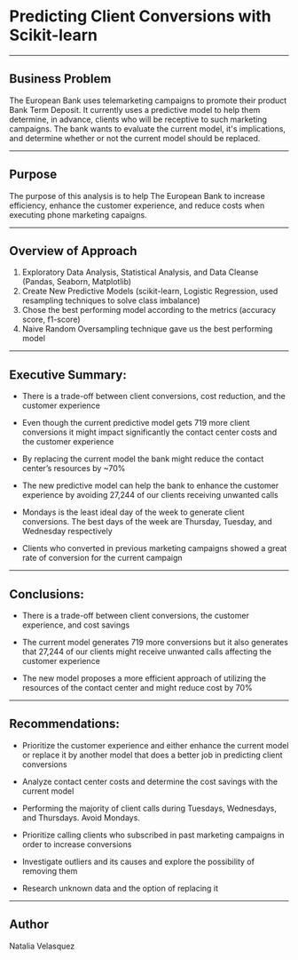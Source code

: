 # Predicting Client Conversions with Scikit-learn


---

## Business Problem

The European Bank uses telemarketing campaigns to promote their product Bank Term Deposit.  It currently uses a predictive model to help them determine, in advance, clients who will be receptive to such marketing campaigns.  The bank wants to evaluate the current model, it's implications, and determine whether or not the current model should be replaced.

---


## Purpose


The purpose of this analysis is to help The European Bank to increase efficiency, enhance the customer experience, and reduce costs when executing phone marketing capaigns.

---

## Overview of Approach

1. Exploratory Data Analysis, Statistical Analysis, and Data Cleanse (Pandas, Seaborn, Matplotlib)
2. Create New Predictive Models (scikit-learn, Logistic Regression, used resampling techniques to solve class imbalance)
3. Chose the best performing model according to the metrics (accuracy score, f1-score)
4. Naive Random Oversampling technique gave us the best performing model


---

## Executive Summary:

* There is a trade-off between client conversions, cost reduction, and the customer experience

* Even though the current predictive model gets 719 more client conversions it might impact  significantly the contact center costs and the customer experience

* By replacing the current model the bank might reduce the contact center’s resources by ~70%

* The new predictive model can help the bank to enhance the customer experience by avoiding  27,244 of our clients receiving unwanted calls

* Mondays is the least ideal day of the week to generate client conversions.  The best days of the week are Thursday, Tuesday, and Wednesday respectively

* Clients who converted in previous marketing campaigns showed a great rate of conversion for the current campaign

---

## Conclusions:

* There is a trade-off between client conversions, the customer experience, and cost savings 

* The current model generates  719 more conversions but it also generates that 27,244 of our clients might receive unwanted calls affecting the customer experience

* The new model proposes a more efficient approach of utilizing the resources of the contact center and might reduce cost by 70%

---

## Recommendations:

* Prioritize the customer experience and either enhance the current model or replace it by another model that does a better job in predicting client conversions

* Analyze contact center costs and determine the cost savings with the current model

* Performing the majority of client calls during Tuesdays, Wednesdays, and Thursdays. Avoid Mondays.

* Prioritize calling clients who subscribed in past marketing campaigns in order to increase conversions

* Investigate outliers and its causes and explore the possibility of removing them

* Research unknown data and the option of replacing it


---

## Author

Natalia Velasquez

